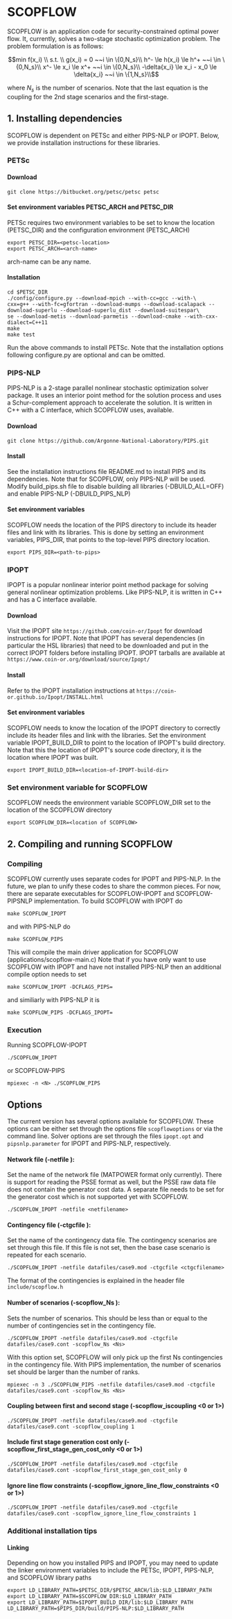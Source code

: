 # SCOPFLOW
SCOPFLOW is an application code for security-constrained optimal power flow. It, currently, solves a two-stage stochastic optimization problem. The problem formulation is as follows:
```math
min f(x_i) \\
s.t. \\
  g(x_i) = 0  ~~i \in \{0,N_s}\\
  h^- \le h(x_i) \le h^+ ~~i \in \{0,N_s}\\
  x^- \le x_i \le x^+ ~~i \in \{0,N_s}\\
  -\delta{x_i} \le x_i - x_0 \le \delta{x_i} ~~i \in \{1,N_s}\\
 ```
where $N_s$ is the number of scenarios. Note that the last equation is the coupling for the 2nd stage scenarios and the first-stage.


## 1. Installing dependencies
SCOPFLOW is dependent on PETSc and either PIPS-NLP or IPOPT. Below, we provide installation instructions for these libraries.

### PETSc

#### Download
```
git clone https://bitbucket.org/petsc/petsc petsc
```
#### Set environment variables PETSC_ARCH and PETSC_DIR
PETSc requires two environment variables to be set to know the location (PETSC_DIR) and the configuration environment (PETSC_ARCH)
```
export PETSC_DIR=<petsc-location>
export PETSC_ARCH=<arch-name>
```
arch-name can be any name.

#### Installation
```
cd $PETSC_DIR
./config/configure.py --download-mpich --with-cc=gcc --with-\
cxx=g++ --with-fc=gfortran --download-mumps --download-scalapack --download-superlu --download-superlu_dist --download-suitespar\
se --download-metis --download-parmetis --download-cmake --with-cxx-dialect=C++11
make
make test
```
Run the above commands to install PETSc. Note that the installation options following configure.py are optional and can be omitted.

### PIPS-NLP
PIPS-NLP is a 2-stage parallel nonlinear stochastic optimization solver package. It uses an interior point method for the solution process and uses a Schur-complement approach to accelerate the solution. It is written in C++ with a C interface, which SCOPFLOW uses, available.

#### Download
```
git clone https://github.com/Argonne-National-Laboratory/PIPS.git
```

#### Install
See the installation instructions file README.md to install PIPS and its dependencies. Note that for SCOPFLOW, only PIPS-NLP will be used. Modify build_pips.sh file to disable building all libraries (-DBUILD_ALL=OFF) and enable PIPS-NLP (-DBUILD_PIPS_NLP)

#### Set environment variables
SCOPFLOW needs the location of the PIPS directory to include its header files and link with its libraries. This is done by setting an environment variables, PIPS_DIR, that points to the top-level PIPS directory location.
```
export PIPS_DIR=<path-to-pips>
```

### IPOPT
IPOPT is a popular nonlinear interior point method package for solving general nonlinear optimization problems. Like PIPS-NLP, it is written in C++ and has a C interface available.

#### Download
Visit the IPOPT site `https://github.com/coin-or/Ipopt` for download instructions for IPOPT. Note that IPOPT has several dependencies (in particular the HSL libraries) that need to be downloaded and put in the correct IPOPT folders before installing IPOPT. IPOPT tarballs are available at `https://www.coin-or.org/download/source/Ipopt/`


#### Install
Refer to the IPOPT installation instructions at `https://coin-or.github.io/Ipopt/INSTALL.html`

#### Set environment variables
SCOPFLOW needs to know the location of the IPOPT directory to correctly include its header files and link with the libraries. Set the environment variable IPOPT_BUILD_DIR to point to the location of IPOPT's build directory. Note that this the location of IPOPT's source code directory, it is the location where IPOPT was built.
```
export IPOPT_BUILD_DIR=<location-of-IPOPT-build-dir>
```

### Set environment variable for SCOPFLOW

SCOPFLOW needs the environment variable SCOPFLOW_DIR set to the location of the SCOPFLOW directory
```
export SCOPFLOW_DIR=<location of SCOPFLOW>
```

## 2. Compiling and running SCOPFLOW

### Compiling
SCOPFLOW currently uses separate codes for IPOPT and PIPS-NLP. In the future, we plan to unify these codes to share the common pieces. For now, there are separate executables for SCOPFLOW-IPOPT and SCOPFLOW-PIPSNLP implementation. To build SCOPFLOW with IPOPT do
```
make SCOPFLOW_IPOPT
```
and with PIPS-NLP do
```
make SCOPFLOW_PIPS
```
This will compile the main driver application for SCOPFLOW (applications/scopflow-main.c)
Note that if you have only want to use SCOPFLOW with IPOPT and have not installed PIPS-NLP then an additional compile option needs to set
```
make SCOPFLOW_IPOPT -DCFLAGS_PIPS=
```
and similiarly with PIPS-NLP it is
```
make SCOPFLOW_PIPS -DCFLAGS_IPOPT=
```

### Execution
Running SCOPFLOW-IPOPT
```
./SCOPFLOW_IPOPT
```
or SCOPFLOW-PIPS
```
mpiexec -n <N> ./SCOPFLOW_PIPS
```
## Options
The current version has several options available for SCOPFLOW. These options can be either set through the options file `scopflowoptions` or via the command line. Solver options are set through the files `ipopt.opt` and `pipsnlp.parameter` for IPOPT and PIPS-NLP, respectively.

#### Network file (-netfile <netfilename>): 
Set the name of the network file (MATPOWER format only currently). There is support for reading the PSSE format as well, but the PSSE raw data file does not contain the generator cost data. A separate file needs to be set for the generator cost which is not supported yet with SCOPFLOW.
```
./SCOPFLOW_IPOPT -netfile <netfilename>
```

#### Contingency file (-ctgcfile <ctgcfilename>): 
Set the name of the contingency data file. The contingency scenarios are set through this file. If this file is not set, then the base case scenario is repeated for each scenario.
```
./SCOPFLOW_IPOPT -netfile datafiles/case9.mod -ctgcfile <ctgcfilename>
```
The format of the contingencies is explained in the header file `include/scopflow.h`

#### Number of scenarios (-scopflow_Ns <Ns>): 
Sets the number of scenarios. This should be less than or equal to the number of contingencies set in the contingency file.
```
./SCOPFLOW_IPOPT -netfile datafiles/case9.mod -ctgcfile datafiles/case9.cont -scopflow_Ns <Ns>
```
With this option set, SCOPFLOW will only pick up the first Ns contingencies in the contingency file. 
With PIPS implementation, the number of scenarios set should be larger than the number of ranks.
```
mpiexec -n 3 ./SCOPFLOW_PIPS -netfile datafiles/case9.mod -ctgcfile datafiles/case9.cont -scopflow_Ns <Ns>
```
#### Coupling between first and second stage (-scopflow_iscoupling <0 or 1>)
```
./SCOPFLOW_IPOPT -netfile datafiles/case9.mod -ctgcfile datafiles/case9.cont -scopflow_coupling 1
```
#### Include first stage generation cost only (-scopflow_first_stage_gen_cost_only <0 or 1>)
```
./SCOPFLOW_IPOPT -netfile datafiles/case9.mod -ctgcfile datafiles/case9.cont -scopflow_first_stage_gen_cost_only 0
```

#### Ignore line flow constraints (-scopflow_ignore_line_flow_constraints <0 or 1>)
```
./SCOPFLOW_IPOPT -netfile datafiles/case9.mod -ctgcfile datafiles/case9.cont -scopflow_ignore_line_flow_constraints 1
```


### Additional installation tips
#### Linking
Depending on how you installed PIPS and IPOPT, you may need to update the linker environment variables to include the PETSc, IPOPT, PIPS-NLP, and SCOPFLOW library paths
```
export LD_LIBRARY_PATH=$PETSC_DIR/$PETSC_ARCH/lib:$LD_LIBRARY_PATH
export LD_LIBRARY_PATH=$SCOPFLOW_DIR:$LD_LIBRARY_PATH
export LD_LIBRARY_PATH=$IPOPT_BUILD_DIR/lib:$LD_LIBRARY_PATH
LD_LIBRARY_PATH=$PIPS_DIR/build/PIPS-NLP:$LD_LIBRARY_PATH
```